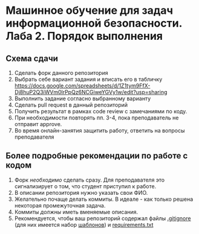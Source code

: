 # Машинное обучение для задач информационной безопасности. Лаба 2. Порядок выполнения

## Схема сдачи

1. Сделать форк данного репозитория
2. Выбрать себе вариант задания и вписать его в табличку https://docs.google.com/spreadsheets/d/1Z1tym9FfX-Dj8huP2Q3iWVm0lrPpQz6NCGiweYGVy1w/edit?usp=sharing
3. Выполнить задание согласно выбранному варианту
4. Сделать pull request в данный репозиторий
5. Получить результат в рамках code review с замечаниями по коду.
6. При необходимости повторять пп. 3-4, пока преподаватель не отправит approve.
7. Во время онлайн-занятия защитить работу, ответить на вопросы преподавателя

## Более подробные рекомендации по работе с кодом

1. Форк *необходимо* сделать сразу. Для преподавателя это сигнализирует о том, что студент приступил к работе.
2. В описании репозитория нужно указать свои ФИО.
3. Желательно почаще делать коммиты. В идеале - как только решена некоторая промежуточная задача.
4. Коммиты *должны* иметь вменяемые описания.
5. Рекомендуется, чтобы ваш репозиторий содержал файлы [.gitignore](https://docs.github.com/en/get-started/getting-started-with-git/ignoring-files) (для них имеется набор [шаблонов](https://github.com/github/gitignore)) и [requirements.txt](https://www.jetbrains.com/help/pycharm/managing-dependencies.html#create-requirements)
